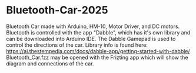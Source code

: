 # Bluetooth-Car-2025
Bluetooth Car made with Arduino, HM-10, Motor Driver, and DC motors.
Bluetooth is controlled with the app "Dabble", which has it's own library and can be downloaded into Arduino IDE. The Dabble Gamepad is used to control the directions of the car. 
Library info  is found here: https://ai.thestempedia.com/docs/dabble-app/getting-started-with-dabble/
Bluetooth_Car.fzz may be opened with the Frizting app which will show the diagram and connections of the car. 

